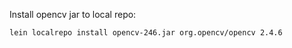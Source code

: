 Install opencv jar to local repo:

```shell
lein localrepo install opencv-246.jar org.opencv/opencv 2.4.6
```
